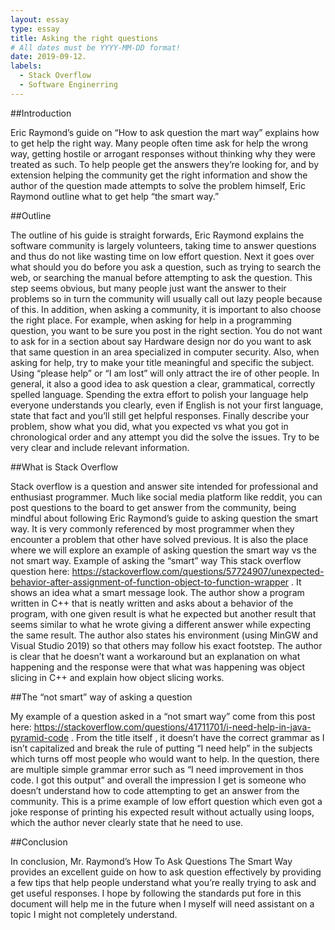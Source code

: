 ```yaml
---
layout: essay
type: essay
title: Asking the right questions
# All dates must be YYYY-MM-DD format!
date: 2019-09-12.
labels:
  - Stack Overflow
  - Software Enginerring
---
```


##Introduction

Eric Raymond’s guide on “How to ask question the mart way” explains how to get help the right way. Many people often time ask for help the wrong way, getting hostile or arrogant responses without thinking why they were treated as such. To help people get the answers they’re looking for, and by extension helping the community get the right information and show the author of the question made attempts to solve the problem himself, Eric Raymond outline what to get help “the smart way.”

##Outline

The outline of his guide is straight forwards, Eric Raymond explains the software community is largely volunteers, taking time to answer questions and thus do not like wasting time on low effort question. Next it goes over what should you do before you ask a question, such as trying to search the web, or searching the manual before attempting to ask the question. This step seems obvious, but many people just want the answer to their problems so in turn the community will usually call out lazy people because of this. In addition, when asking a community, it is important to also choose the right place. For example, when asking for help in a programming question, you want to be sure you post in the right section. You do not want to ask for in a section about say Hardware design nor do you want to ask that same question in an area specialized in computer security.  Also, when asking for help, try to make your title meaningful and specific the subject.  Using “please help” or “I am lost” will only attract the ire of other people. In general, it also a good idea to ask question a clear, grammatical, correctly spelled language. Spending the extra effort to polish your language help everyone understands you clearly, even if English is not your first language, state that fact and you’ll still get helpful responses. Finally describe your problem, show what you did, what you expected vs what you got in chronological order and any attempt you did the solve the issues. Try to be very clear and include relevant information.

##What is Stack Overflow

Stack overflow is a question and answer site intended for professional and enthusiast programmer. Much like social media platform like reddit, you can post questions to the board to get answer from the community, being mindful about following Eric Raymond’s guide to asking question the smart way. It is very commonly referenced by most programmer when they encounter a problem that other have solved previous. It is also the place where we will explore an example of asking question the smart way vs the not smart way.
Example of asking the “smart” way
This stack overflow question here: https://stackoverflow.com/questions/57724907/unexpected-behavior-after-assignment-of-function-object-to-function-wrapper . It shows an idea what a smart message look. The author show a program written in C++ that is neatly written and asks about a behavior of the program, with one given result is what he expected but another result that seems similar to what he wrote giving a different answer while expecting the same result. The author also states his environment (using MinGW and Visual Studio 2019) so that others may follow his exact footstep. The author is clear that he doesn’t want a workaround but an explanation on what happening and the response were that what was happening was object slicing in C++ and explain how object slicing works.

##The “not smart” way of asking a question

My example of a question asked in a “not smart way” come from this post here: https://stackoverflow.com/questions/41711701/i-need-help-in-java-pyramid-code . From the title itself , it doesn’t have the correct grammar as I isn’t capitalized and break the rule of putting “I need help” in the subjects which turns off most people who would want to help. In the question, there are multiple simple grammar error such as “I need improvement in thos code. I got this output” and overall the impression I get is someone who doesn’t understand how to code attempting to get an answer from the community. This is a prime example of low effort question which even got a joke response of printing his expected result without actually using loops, which the author never clearly state that he need to use.

##Conclusion

In conclusion, Mr. Raymond’s How To Ask Questions The Smart Way provides an excellent guide on how to ask question effectively by providing a few tips that help people understand what you’re really trying to ask and get useful responses. I hope by following the standards put fore in this document will help me in the future when I myself will need assistant on a topic I might not completely understand.
